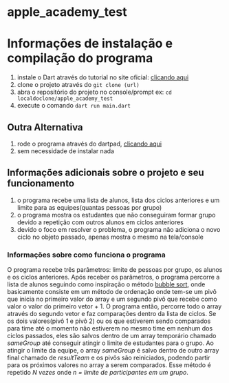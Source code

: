 # apple_academy_test

# Informações de instalação e compilação do programa

 1. instale o Dart através do tutorial no site oficial: [clicando aqui](https://dart.dev/get-dart)
 2. clone o projeto através do `git clone (url)`
 3. abra o repositório do projeto no console/prompt ex: `cd localdoclone/apple_academy_test`
 4. execute o comando `dart run main.dart`

 ## Outra Alternativa

 1. rode o programa através do dartpad, [clicando aqui](https://dartpad.dev/?id=376a5b43022c820bfe5ddb377b2659e1)
 2. sem necessidade de instalar nada


## Informações adicionais sobre o projeto e seu funcionamento

 1. o programa recebe uma lista de alunos, lista dos ciclos anteriores e um limite para as equipes(quantas pessoas por grupo)
 2. o programa mostra os estudantes que não conseguiram formar grupo devido a repetição com outros alunos em ciclos anteriores
 3. devido o foco em resolver o problema, o programa não adiciona o novo ciclo no objeto passado, apenas mostra o mesmo na tela/console


### Informações sobre como funciona o programa
 O programa recebe três parâmetros: limite de pessoas por grupo, os alunos e os ciclos anteriores. Após receber os parâmetros, o programa percorre a lista de alunos seguindo como inspiração o método [bubble sort](https://pt.wikipedia.org/wiki/Bubble_sort), onde basicamente consiste em um método de ordenação onde tem-se um pivô que inicia no primeiro valor do array e um segundo pivô que recebe como valor o valor do primeiro vetor + 1. O programa então, percorre todo o array através do segundo vetor e faz comparações dentro da lista de ciclos.
 Se os dois valores(pivô 1 e pivô 2) ou os que estiverem sendo comparados para time até o momento não estiverem no mesmo time em nenhum dos ciclos passados, eles são salvos dentro de um array temporário chamado *sameGroup* até conseguir atingir o limite de estudantes para o grupo. Ao atingir o limite da equipe, o array *sameGroup* é salvo dentro de outro array final chamado de *resultTeam* e os pivôs são reiniciados, podendo partir para os próximos valores no array a serem comparados.
 Esse método é repetido *N vezes* onde *n = limite de participantes em um grupo*.
 